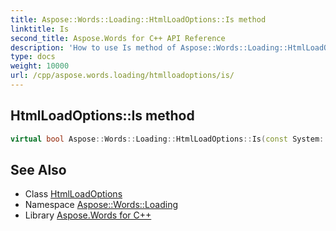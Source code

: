 ```yaml
---
title: Aspose::Words::Loading::HtmlLoadOptions::Is method
linktitle: Is
second_title: Aspose.Words for C++ API Reference
description: 'How to use Is method of Aspose::Words::Loading::HtmlLoadOptions class in C++.'
type: docs
weight: 10000
url: /cpp/aspose.words.loading/htmlloadoptions/is/
---
```

## HtmlLoadOptions::Is method




```cpp
virtual bool Aspose::Words::Loading::HtmlLoadOptions::Is(const System::TypeInfo &target) const override
```

## See Also

* Class [HtmlLoadOptions](../)
* Namespace [Aspose::Words::Loading](../../)
* Library [Aspose.Words for C++](../../../)
